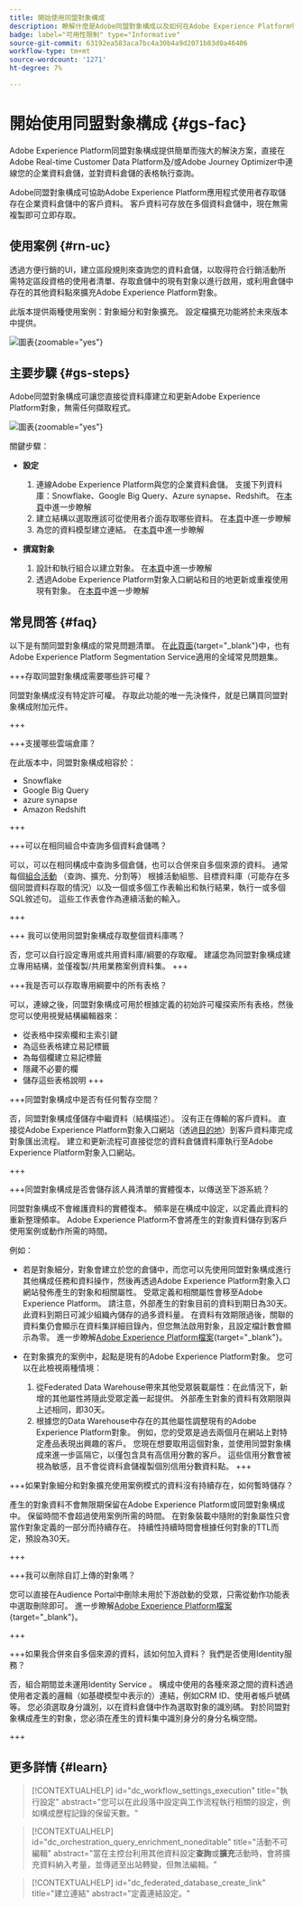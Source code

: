 ```yaml
---
title: 開始使用同盟對象構成
description: 瞭解什麼是Adobe同盟對象構成以及如何在Adobe Experience Platform中使用
badge: label="可用性限制" type="Informative"
source-git-commit: 63192ea583aca7bc4a30b4a9d2071b83d0a46406
workflow-type: tm+mt
source-wordcount: '1271'
ht-degree: 7%

---
```



# 開始使用同盟對象構成 {#gs-fac}

Adobe Experience Platform同盟對象構成提供簡單而強大的解決方案，直接在Adobe Real-time Customer Data Platform及/或Adobe Journey Optimizer中連線您的企業資料倉儲，並對資料倉儲的表格執行查詢。

Adobe同盟對象構成可協助Adobe Experience Platform應用程式使用者存取儲存在企業資料倉儲中的客戶資料。 客戶資料可存放在多個資料倉儲中，現在無需複製即可立即存取。


## 使用案例 {#rn-uc}

透過方便行銷的UI，建立區段規則來查詢您的資料倉儲，以取得符合行銷活動所需特定區段資格的使用者清單、存取倉儲中的現有對象以進行啟用，或利用倉儲中存在的其他資料點來擴充Adobe Experience Platform對象。

此版本提供兩種使用案例：對象細分和對象擴充。 設定檔擴充功能將於未來版本中提供。

![圖表](assets/fac-use-cases.png){zoomable="yes"}

## 主要步驟 {#gs-steps}

Adobe同盟對象構成可讓您直接從資料庫建立和更新Adobe Experience Platform對象，無需任何擷取程式。

![圖表](assets/steps-diagram.png){zoomable="yes"}

關鍵步驟：

* **設定**

   1. 連線Adobe Experience Platform與您的企業資料倉儲。
支援下列資料庫：Snowflake、Google Big Query、Azure synapse、Redshift。
在[本頁](../connections/federated-db.md)中進一步瞭解
   1. 建立結構以選取應該可從使用者介面存取哪些資料。
在[本頁](../customer/schemas.md)中進一步瞭解
   1. 為您的資料模型建立連結。
在[本頁](../data-management/gs-models.md)中進一步瞭解

* **撰寫對象**

   1. 設計和執行組合以建立對象。
在[本頁](../compositions/gs-compositions.md)中進一步瞭解
   1. 透過Adobe Experience Platform對象入口網站和目的地更新或重複使用現有對象。
在[本頁](../connections/destinations.md)中進一步瞭解

## 常見問答 {#faq}

以下是有關同盟對象構成的常見問題清單。 在[此頁面](https://experienceleague.adobe.com/en/docs/experience-platform/segmentation/faq){target="_blank"}中，也有Adobe Experience Platform Segmentation Service適用的全域常見問題集。


+++存取同盟對象構成需要哪些許可權？

同盟對象構成沒有特定許可權。 存取此功能的唯一先決條件，就是已購買同盟對象構成附加元件。

+++

+++支援哪些雲端倉庫？

在此版本中，同盟對象構成相容於：

* Snowflake
* Google Big Query
* azure synapse
* Amazon Redshift

+++


+++可以在相同組合中查詢多個資料倉儲嗎？

可以，可以在相同構成中查詢多個倉儲，也可以合併來自多個來源的資料。  通常每個[組合活動](../compositions/orchestrate-activities.md) （查詢、擴充、分割等） 根據活動組態、目標資料庫（可能存在多個同盟資料存取的情況）以及一個或多個工作表輸出和執行結果，執行一或多個SQL敘述句。 這些工作表會作為連續活動的輸入。

+++

+++ 我可以使用同盟對象構成存取整個資料庫嗎？

否，您可以自行設定專用或共用資料庫/綱要的存取權。 建議您為同盟對象構成建立專用結構，並僅複製/共用業務案例資料集。
+++



+++我是否可以存取專用綱要中的所有表格？

可以，連線之後，同盟對象構成可用於根據定義的初始許可權探索所有表格，然後您可以使用視覺結構編輯器來：

* 從表格中探索欄和主索引鍵
* 為這些表格建立易記標籤
* 為每個欄建立易記標籤
* 隱藏不必要的欄
* 儲存這些表格說明
+++


+++同盟對象構成中是否有任何暫存空間？

否，同盟對象構成僅儲存中繼資料（結構描述）。 沒有正在傳輸的客戶資料。 直接從Adobe Experience Platform對象入口網站（透過[目的地](../connections/destinations.md)）到客戶資料庫完成對象匯出流程。 建立和更新流程可直接從您的資料倉儲資料庫執行至Adobe Experience Platform對象入口網站。

+++

+++同盟對象構成是否會儲存該人員清單的實體復本，以傳送至下游系統？

同盟對象構成不會維護資料的實體復本。 頻率是在構成中設定，以定義此資料的重新整理頻率。 Adobe Experience Platform不會將產生的對象資料儲存到客戶使用案例或動作所需的時間。

例如：

* 若是對象細分，對象會建立於您的倉儲中，而您可以先使用同盟對象構成進行其他構成任務和資料操作，然後再透過Adobe Experience Platform對象入口網站發佈產生的對象和相關屬性。 受眾定義和相關屬性會移至Adobe Experience Platform。
請注意，外部產生的對象目前的資料到期日為30天。 此資料到期日可減少組織內儲存的過多資料量。 在資料有效期限過後，關聯的資料集仍會顯示在資料集詳細目錄內，但您無法啟用對象，且設定檔計數會顯示為零。 進一步瞭解[Adobe Experience Platform檔案](https://experienceleague.adobe.com/en/docs/experience-platform/segmentation/faq#how-long-do-externally-generated-audiences-last-for){target="_blank"}。

* 在對象擴充的案例中，起點是現有的Adobe Experience Platform對象。 您可以在此檢視兩種情境：
   1. 從Federated Data Warehouse帶來其他受眾裝載屬性：在此情況下，新增的其他屬性將隨此受眾定義一起提供。 外部產生對象的資料有效期限與上述相同，即30天。
   1. 根據您的Data Warehouse中存在的其他屬性調整現有的Adobe Experience Platform對象。 例如，您的受眾是過去兩個月在網站上對特定產品表現出興趣的客戶。 您現在想要取用這個對象，並使用同盟對象構成來進一步區隔它，以僅包含具有高信用分數的客戶。 這些信用分數會被視為敏感，且不會從資料倉儲複製個別信用分數資料點。
+++

+++如果對象細分和對象擴充使用案例模式的資料沒有持續存在，如何暫時儲存？

產生的對象資料不會無限期保留在Adobe Experience Platform或同盟對象構成中。 保留時間不會超過使用案例所需的時間。 在對象裝載中隨附的對象屬性只會當作對象定義的一部分而持續存在。 持續性持續時間會根據任何對象的TTL而定，預設為30天。

+++

+++我可以刪除自訂上傳的對象嗎？

您可以直接在Audience Portal中刪除未用於下游啟動的受眾，只需從動作功能表中選取刪除即可。 進一步瞭解[Adobe Experience Platform檔案](https://experienceleague.adobe.com/en/docs/experience-platform/segmentation/faq#how-do-i-put-an-audience-in-the-deleted-state){target="_blank"}。

+++

+++如果我合併來自多個來源的資料，該如何加入資料？ 我們是否使用Identity服務？

否，組合期間並未運用Identity Service 。 構成中使用的各種來源之間的資料透過使用者定義的邏輯（如基礎模型中表示的）連結，例如CRM ID、使用者帳戶號碼等。 您必須選取身分識別，以在資料倉儲中作為選取對象的識別碼。 對於同盟對象構成產生的對象，您必須在產生的資料集中識別身分的身分名稱空間。

+++

<!--
+++If I want to combine federated data with datasets that live in Adobe Experience Platform, how is this done?

Likewise, the Identity Service is not being leveraged in this scenario either. The data model underpinning a composition needs to express how the data warehouse data and the audience to be enriched are related. e.g. assume an existing audience in Adobe Experience Platform contains several attributes, among which is the CRM ID. Assume transactional data is in the data warehouse containing purchases with various attributes, including the CRM ID of the purchaser. The end-user would have to specify that the CRM ID for both objects is used to stitch the two objects together.

+++
-->

## 更多詳情 {#learn}

<!-- Workflow + Workflow activities-->



>[!CONTEXTUALHELP]
>id="dc_workflow_settings_execution"
>title="執行設定"
>abstract="您可以在此段落中設定與工作流程執行相關的設定，例如構成歷程記錄的保留天數。"




>[!CONTEXTUALHELP]
>id="dc_orchestration_query_enrichment_noneditable"
>title="活動不可編輯"
>abstract="當在主控台利用其他資料設定&#x200B;**查詢**&#x200B;或&#x200B;**擴充**&#x200B;活動時，會將擴充資料納入考量，並傳遞至出站轉變，但無法編輯。"

<!-- Create a link -->

>[!CONTEXTUALHELP]
>id="dc_federated_database_create_link"
>title="建立連結"
>abstract="定義連結設定。"
